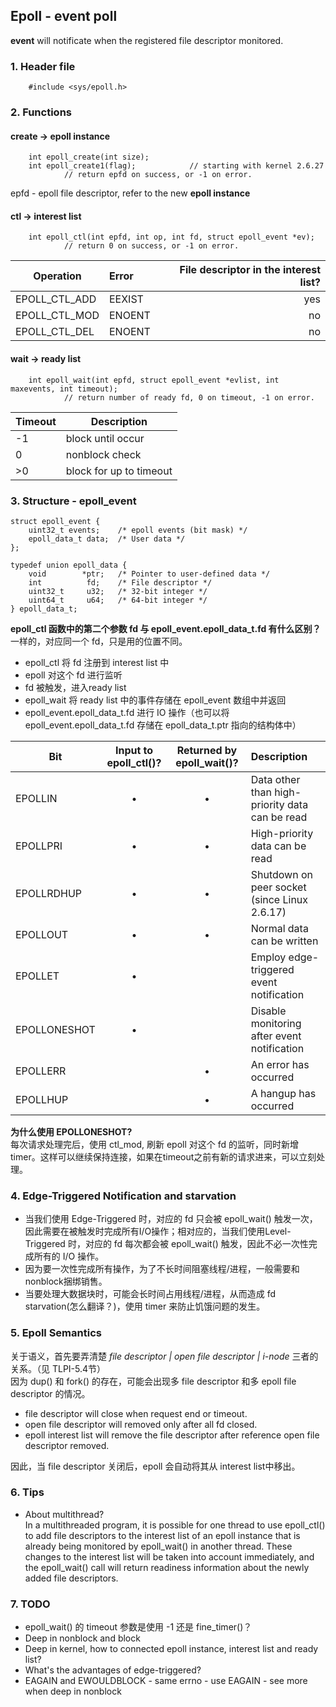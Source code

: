 ## Epoll - event poll
**event** will notificate when the registered file descriptor monitored.

### 1. Header file
```
    #include <sys/epoll.h>
```

### 2. Functions

#### create -> epoll instance

```
    int epoll_create(int size);
    int epoll_create1(flag);            // starting with kernel 2.6.27
            // return epfd on success, or -1 on error.
```

epfd - epoll file descriptor, refer to the new **epoll instance**

#### ctl -> interest list
 
```
    int epoll_ctl(int epfd, int op, int fd, struct epoll_event *ev);
            // return 0 on success, or -1 on error.
```

Operation|Error|File descriptor in the interest list?
---|:---|---:
EPOLL_CTL_ADD|EEXIST|yes
EPOLL_CTL_MOD|ENOENT|no
EPOLL_CTL_DEL|ENOENT|no

#### wait -> ready list

```
    int epoll_wait(int epfd, struct epoll_event *evlist, int maxevents, int timeout);
            // return number of ready fd, 0 on timeout, -1 on error.
```

Timeout | Description
---     | ---
-1      | block until occur
0       | nonblock check
>0      | block for up to timeout

### 3. Structure - epoll_event

```
struct epoll_event {
    uint32_t events;    /* epoll events (bit mask) */ 
    epoll_data_t data;  /* User data */
};

typedef union epoll_data {
    void        *ptr;   /* Pointer to user-defined data */
    int          fd;    /* File descriptor */
    uint32_t     u32;   /* 32-bit integer */
    uint64_t     u64;   /* 64-bit integer */
} epoll_data_t;
```

**epoll_ctl 函数中的第二个参数 fd 与 epoll_event.epoll_data_t.fd 有什么区别？**  
一样的，对应同一个 fd，只是用的位置不同。
- epoll_ctl 将 fd 注册到 interest list 中
- epoll 对这个 fd 进行监听
- fd 被触发，进入ready list
- epoll_wait 将 ready list 中的事件存储在 epoll_event 数组中并返回
- epoll_event.epoll_data_t.fd 进行 IO 操作（也可以将 epoll_event.epoll_data_t.fd 存储在 epoll_data_t.ptr 指向的结构体中）


Bit|Input to epoll_ctl()?|Returned by epoll_wait()?|Description
---|:---:|:---:|:---
EPOLLIN     | • | • |Data other than high-priority data can be read
EPOLLPRI    | • | • |High-priority data can be read
EPOLLRDHUP  | • | • |Shutdown on peer socket (since Linux 2.6.17)
EPOLLOUT    | • | • |Normal data can be written
EPOLLET     | • |   |Employ edge-triggered event notification
EPOLLONESHOT| • |   |Disable monitoring after event notification
EPOLLERR    |   | • |An error has occurred
EPOLLHUP    |   | • |A hangup has occurred

**为什么使用 EPOLLONESHOT?**  
每次请求处理完后，使用 ctl_mod, 刷新 epoll 对这个 fd 的监听，同时新增timer。这样可以继续保持连接，如果在timeout之前有新的请求进来，可以立刻处理。

### 4. Edge-Triggered Notification and starvation

- 当我们使用 Edge-Triggered 时，对应的 fd 只会被 epoll_wait() 触发一次，因此需要在被触发时完成所有I/O操作；相对应的，当我们使用Level-Triggered 时，对应的 fd 每次都会被 epoll_wait() 触发，因此不必一次性完成所有的 I/O 操作。
- 因为要一次性完成所有操作，为了不长时间阻塞线程/进程，一般需要和nonblock捆绑销售。
- 当要处理大数据块时，可能会长时间占用线程/进程，从而造成 fd starvation(怎么翻译？)，使用 timer 来防止饥饿问题的发生。


### 5. Epoll Semantics

关于语义，首先要弄清楚 *file descriptor | open file descriptor | i-node* 三者的关系。（见 TLPI-5.4节）  
因为 dup() 和 fork() 的存在，可能会出现多 file descriptor 和多 epoll file descriptor 的情况。

- file descriptor will close when request end or timeout.
- open file descriptor will removed only after all fd closed.
- epoll interest list will remove the file descriptor after reference open file descriptor removed.

因此，当 file descriptor 关闭后，epoll 会自动将其从 interest list中移出。  

### 6. Tips

- About multithread?  
In a multithreaded program, it is possible for one thread to use epoll_ctl() to add file descriptors to the interest list of an epoll instance that is already being monitored by epoll_wait() in another thread. These changes to the interest list will be taken into account immediately, and the epoll_wait() call will return readiness information about the newly added file descriptors.

### 7. TODO

- epoll_wait() 的 timeout 参数是使用 -1 还是 fine_timer()？
- Deep in nonblock and block
- Deep in kernel, how to connected epoll instance, interest list and ready list?
- What's the advantages of edge-triggered?
- EAGAIN and EWOULDBLOCK - same errno - use EAGAIN - see more when deep in nonblock

